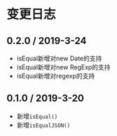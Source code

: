 # 变更日志

## 0.2.0 / 2019-3-24

- isEqual新增对new Date的支持
- isEqual新增对new RegExp的支持
- isEqual新增对regexp的支持

## 0.1.0 / 2019-3-20

- 新增`isEqual()`
- 新增`isEqualJSON()`
